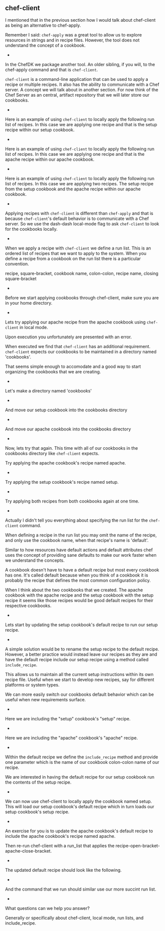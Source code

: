 ## chef-client

I mentioned that in the previous section how I would talk about chef-client as being an alternative to chef-apply.

Remember I said: `chef-apply` was a great tool to allow us to explore resources in strings and in recipe files. However, the tool does not understand the concept of a cookbook.

-

In the ChefDK we package another tool. An older sibling, if you will, to the chef-apply command and that is `chef-client`.

`chef-client` is a command-line application that can be used to apply a recipe or multiple recipes. It also has the ability to communicate with a Chef server. A concept we will talk about in another section. For now think of the Chef Server as an central, artifact repository that we will later store our cookbooks.

-

Here is an example of using `chef-client` to locally apply the following run list of recipes. In this case we are applying one recipe and that is the setup recipe within our setup cookbook.

-

Here is an example of using `chef-client` to locally apply the following run list of recipes. In this case we are applying one recipe and that is the apache recipe within our apache cookbook.

-

Here is an example of using `chef-client` to locally apply the following run list of recipes. In this case we are applying two recipes. The setup recipe from the setup cookbook and the apache recipe within our apache cookbook.

-

Applying recipes with `chef-client` is different than `chef-apply` and that is because `chef-client`'s default behavior is to communicate with a Chef server. So we use the dash-dash local-mode flag to ask `chef-client` to look for the cookbooks locally.

-

When we apply a recipe with `chef-client` we define a run list. This is an ordered list of recipes that we want to apply to the system. When you define a recipe from a cookbook on the run list there is a particular convention.

recipe, square-bracket, cookbook name, colon-colon, recipe name, closing square-bracket

-

Before we start applying cookbooks through chef-client, make sure you are in your home directory.

-

Lets try applying our apache recipe from the apache cookbook using `chef-client` in local mode.

Upon execution you unfortunately are presented with an error.

When executed we find that `chef-client` has an additional requirement. `chef-client` expects our cookbooks to be maintained in a directory named 'cookbooks'.

That seems simple enough to accomodate and a good way to start organizing the cookbooks that we are creating.

-

Let's make a directory named 'cookbooks'

-

And move our setup cookbook into the cookbooks directory

-

And move our apache cookbook into the cookbooks directory

-

Now, lets try that again. This time with all of our cookbooks in the cookbooks directory like `chef-client` expects.

Try applying the apache cookbook's recipe named apache.

-

Try applying the setup cookbook's recipe named setup.

-

Try applying both recipes from both cookbooks again at one time.

-

Actually I didn't tell you everything about specifying the run list for the `chef-client` command.

When defining a recipe in the run list you may omit the name of the recipe, and only use the cookbook name, when that recipe's name is 'default'.

Similar to how resources have default actions and default attributes chef uses the concept of providing sane defaults to make our work faster when we understand the concepts.

A cookbook doesn't have to have a default recipe but most every cookbook has one. It's called default because when you think of a cookbook it is probably the recipe that defines the most common configuration policy.

When I think about the two cookbooks that we created. The apache cookbook with the apache recipe and the setup cookbook with the setup recipe it seems like those recipes would be good default recipes for their respective cookbooks.

-

Lets start by updating the setup cookbook's default recipe to run our setup recipe.

-

A simple solution would be to rename the setup recipe to the default recipe. However, a better practice would instead leave our recipes as they are and have the default recipe include our setup recipe using a method called `include_recipe`.

This allows us to maintain all the current setup instructions within its own recipe file. Useful when we start to develop new recipes, say for different platforms or system types.

We can more easily switch our cookbooks default behavior which can be useful when new requirements surface.

-

Here we are including the "setup" cookbook's "setup" recipe.

-

Here we are including the "apache" cookbook's "apache" recipe.

-

Within the default recipe we define the `include_recipe` method and provide one parameter which is the name of our cookbook colon-colon name of our recipe.

We are interested in having the default recipe for our setup cookbook run the contents of the setup recipe.

-

We can now use chef-client to locally apply the cookbook named setup. This will load our setup cookbook's default recipe which in turn loads our setup cookbook's setup recipe.

-

An exercise for you is to update the apache cookbook's default recipe to include the apache cookbook's recipe named apache.

Then re-run chef-client with a run_list that applies the recipe-open-bracket-apache-close-bracket.

-

The updated default recipe should look like the following.

-

And the command that we run should similar use our more succint run list.

-

What questions can we help you answer?

Generally or specifically about chef-client, local mode, run lists, and include_recipe.
